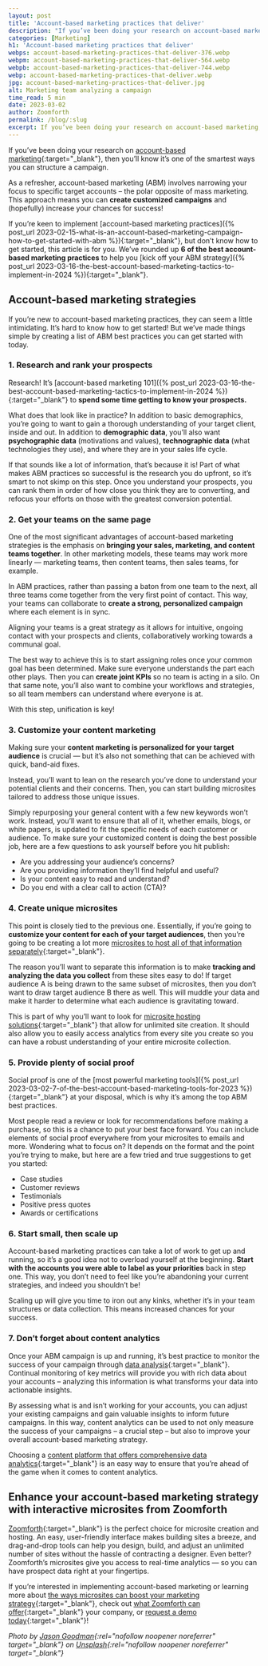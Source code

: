 ```yaml
---
layout: post
title: 'Account-based marketing practices that deliver'
description: "If you’ve been doing your research on account-based marketing, then you’ll know it’s one of the smartest ways you can structure a campaign."
categories: [Marketing]
h1: 'Account-based marketing practices that deliver'
webps: account-based-marketing-practices-that-deliver-376.webp
webpm: account-based-marketing-practices-that-deliver-564.webp
webpb: account-based-marketing-practices-that-deliver-744.webp
webp: account-based-marketing-practices-that-deliver.webp
jpg: account-based-marketing-practices-that-deliver.jpg
alt: Marketing team analyzing a campaign
time_read: 5 min
date: 2023-03-02
author: Zoomforth
permalink: /blog/:slug
excerpt: If you’ve been doing your research on account-based marketing, then you’ll know it’s one of the smartest ways you can structure a campaign.
---
```

If you’ve been doing your research on [account-based marketing]({{'blog/the-ultimate-account-based-marketing-guide'|relative_url}}){:target="_blank"}, then you’ll know it’s one of the smartest ways you can structure a campaign.

As a refresher, account-based marketing (ABM) involves narrowing your focus to specific target accounts – the polar opposite of mass marketing. This approach means you can **create customized campaigns** and (hopefully) increase your chances for success!

If you’re keen to implement [account-based marketing practices]({% post_url 2023-02-15-what-is-an-account-based-marketing-campaign-how-to-get-started-with-abm %}){:target="_blank"}, but don’t know how to get started, this article is for you. We’ve rounded up **6 of the best account-based marketing practices** to help you [kick off your ABM strategy]({% post_url 2023-03-16-the-best-account-based-marketing-tactics-to-implement-in-2024 %}){:target="_blank"}.

## Account-based marketing strategies

If you’re new to account-based marketing practices, they can seem a little intimidating. It’s hard to know how to get started! But we’ve made things simple by creating a list of ABM best practices you can get started with today.

### 1. Research and rank your prospects

Research! It’s [account-based marketing 101]({% post_url 2023-03-16-the-best-account-based-marketing-tactics-to-implement-in-2024 %}){:target="_blank"} to **spend some time getting to know your prospects.**

What does that look like in practice? In addition to basic demographics, you’re going to want to gain a thorough understanding of your target client, inside and out. In addition to **demographic data**, you’ll also want **psychographic data** (motivations and values), **technographic data** (what technologies they use), and where they are in your sales life cycle.

If that sounds like a lot of information, that’s because it is! Part of what makes ABM practices so successful is the research you do upfront, so it’s smart to not skimp on this step. Once you understand your prospects, you can rank them in order of how close you think they are to converting, and refocus your efforts on those with the greatest conversion potential.

### 2. Get your teams on the same page

One of the most significant advantages of account-based marketing strategies is the emphasis on **bringing your sales, marketing, and content teams together**. In other marketing models, these teams may work more linearly — marketing teams, then content teams, then sales teams, for example.

In ABM practices, rather than passing a baton from one team to the next, all three teams come together from the very first point of contact. This way, your teams can collaborate to **create a strong, personalized campaign** where each element is in sync.

Aligning your teams is a great strategy as it allows for intuitive, ongoing contact with your prospects and clients, collaboratively working towards a communal goal.

The best way to achieve this is to start assigning roles once your common goal has been determined. Make sure everyone understands the part each other plays. Then you can **create joint KPIs** so no team is acting in a silo. On that same note, you’ll also want to combine your workflows and strategies, so all team members can understand where everyone is at.

With this step, unification is key!

### 3. Customize your content marketing

Making sure your **content marketing is personalized for your target audience** is crucial — but it’s also not something that can be achieved with quick, band-aid fixes.

Instead, you’ll want to lean on the research you’ve done to understand your potential clients and their concerns. Then, you can start building microsites tailored to address those unique issues.

Simply repurposing your general content with a few new keywords won’t work. Instead, you’ll want to ensure that all of it, whether emails, blogs, or white papers, is updated to fit the specific needs of each customer or audience.
To make sure your customized content is doing the best possible job, here are a few questions to ask yourself before you hit publish:

* Are you addressing your audience’s concerns?
* Are you providing information they’ll find helpful and useful?
* Is your content easy to read and understand?
* Do you end with a clear call to action (CTA)?

### 4. Create unique microsites

This point is closely tied to the previous one. Essentially, if you’re going to **customize your content for each of your target audiences**, then you’re going to be creating a lot more [microsites to host all of that information separately]({{'blog/what-is-a-microsite'|relative_url}}){:target="_blank"}.

The reason you’ll want to separate this information is to make **tracking and analyzing the data you collect** from these sites easy to do! If target audience A is being drawn to the same subset of microsites, then you don’t want to draw target audience B there as well. This will muddle your data and make it harder to determine what each audience is gravitating toward.

This is part of why you’ll want to look for [microsite hosting solutions]({{site.baseurl}}){:target="_blank"} that allow for unlimited site creation. It should also allow you to easily access analytics from every site you create so you can have a robust understanding of your entire microsite collection.

### 5. Provide plenty of social proof

Social proof is one of the [most powerful marketing tools]({% post_url 2023-03-02-7-of-the-best-account-based-marketing-tools-for-2023 %}){:target="_blank"} at your disposal, which is why it’s among the top ABM best practices.

Most people read a review or look for recommendations before making a purchase, so this is a chance to put your best face forward. You can include elements of social proof everywhere from your microsites to emails and more.
Wondering what to focus on? It depends on the format and the point you’re trying to make, but here are a few tried and true suggestions to get you started:

* Case studies
* Customer reviews
* Testimonials
* Positive press quotes
* Awards or certifications

### 6. Start small, then scale up

Account-based marketing practices can take a lot of work to get up and running, so it’s a good idea not to overload yourself at the beginning. **Start with the accounts you were able to label as your priorities** back in step one. This way, you don’t need to feel like you’re abandoning your current strategies, and indeed you shouldn’t be!

Scaling up will give you time to iron out any kinks, whether it’s in your team structures or data collection. This means increased chances for your success.

### 7. Don’t forget about content analytics

Once your ABM campaign is up and running, it’s best practice to monitor the success of your campaign through [data analysis]({{'platform-data-analytics'|relative_url}}){:target="_blank"}. Continual monitoring of key metrics will provide you with rich data about your accounts – analyzing this information is what transforms your data into actionable insights.

By assessing what is and isn’t working for your accounts, you can adjust your existing campaigns and gain valuable insights to inform future campaigns. In this way, content analytics can be used to not only measure the success of your campaigns – a crucial step – but also to improve your overall account-based marketing strategy.

Choosing a [content platform that offers comprehensive data analytics]({{'request-demo'|relative_url}}){:target="_blank"} is an easy way to ensure that you’re ahead of the game when it comes to content analytics.

## Enhance your account-based marketing strategy with interactive microsites from Zoomforth

[Zoomforth]({{site.baseurl}}){:target="_blank"} is the perfect choice for microsite creation and hosting. An easy, user-friendly interface makes building sites a breeze, and drag-and-drop tools can help you design, build, and adjust an unlimited number of sites without the hassle of contracting a designer. Even better? Zoomforth’s microsites give you access to real-time analytics — so you can have prospect data right at your fingertips.

If you’re interested in implementing account-based marketing or learning more about [the ways microsites can boost your marketing strategy]({{'blog'|relative_url}}){:target="_blank"}, check out [what Zoomforth can offer]({{'platform-key-features'|relative_url}}){:target="_blank"} your company, or [request a demo today]({{'request-demo'|relative_url}}){:target="_blank"}!

*Photo by [Jason Goodman](https://unsplash.com/photos/Oalh2MojUuk?utm_source=unsplash&utm_medium=referral&utm_content=creditShareLink){:rel="nofollow noopener noreferrer" target="_blank"} on [Unsplash](https://unsplash.com/){:rel="nofollow noopener noreferrer" target="_blank"}*
